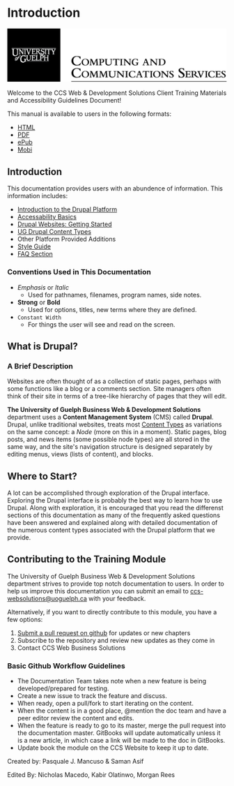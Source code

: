 # Introduction

![](.gitbook/assets/computing-and-communications-services_black.png)

Welcome to the CCS Web & Development Solutions Client Training Materials and Accessibility Guidelines Document!

This manual is available to users in the following formats:

* [HTML](https://www.gitbook.com/read/book/ccswbs/uog-drupal-training)
* [PDF](https://www.gitbook.com/download/pdf/book/ccswbs/uog-drupal-training)
* [ePub](https://www.gitbook.com/download/epub/book/ccswbs/uog-drupal-training)
* [Mobi](https://www.gitbook.com/download/mobi/book/ccswbs/uog-drupal-training)

## Introduction

This documentation provides users with an abundence of information. This information includes:

* [Introduction to the Drupal Platform](drupal_features_terms_acroynms.md)
* [Accessability Basics](accessiblecontentguide/accessibilitybasics/)
* [Drupal Websites: Getting Started](basicbeginner/)
* [UG Drupal Content Types](ugcontenttypes/)
* Other Platform Provided Additions
* [Style Guide](styleguide.md)
* [FAQ Section](freqaq.md)

### Conventions Used in This Documentation

* _Emphasis_ or _Italic_
  * Used for pathnames, filenames, program names, side notes.
* **Strong** or **Bold**
  * Used for options, titles, new terms where they are defined.
* `Constant Width`
  * For things the user will see and read on the screen.

## What is Drupal?

### A Brief Description

Websites are often thought of as a collection of static pages, perhaps with some functions like a blog or a comments section. Site managers often think of their site in terms of a tree-like hierarchy of pages that they will edit.

**The University of Guelph Business Web & Development Solutions** department uses a **Content Management System** \(CMS\) called **Drupal**. Drupal, unlike traditional websites, treats most [Content Types](drupal_features_terms_acroynms.md#content-type) as variations on the same concept: a _Node_ \(more on this in a moment\). Static pages, blog posts, and news items \(some possible node types\) are all stored in the same way, and the site's navigation structure is designed separately by editing menus, views \(lists of content\), and blocks.

## Where to Start?

A lot can be accomplished through exploration of the Drupal interface. Exploring the Drupal interface is probably the best way to learn how to use Drupal. Along with exploration, it is encouraged that you read the differenst sections of this documentation as many of the frequently asked questions have been answered and explained along with detailed documentation of the numerous content types associated with the Drupal platform that we provide.

## Contributing to the Training Module

The University of Guelph Business Web & Development Solutions department strives to provide top notch documentation to users. In order to help us improve this documentation you can submit an email to ccs-websolutions@uoguelph.ca with your feedback.

Alternatively, if you want to directly contribute to this module, you have a few options:

1. [Submit a pull request on github](https://github.com/ccswbs/UoGd7-Training.git) for updates or new chapters
2. Subscribe to the repository and review new updates as they come in
3. Contact CCS Web Business Solutions

### Basic Github Workflow Guidelines

* The Documentation Team takes note when a new feature is being developed/prepared for testing.
* Create a new issue to track the feature and discuss.
* When ready, open a pull/fork to start iterating on the content.
* When the content is in a good place, @mention the doc team and have a peer editor review the content and edits.
* When the feature is ready to go to its master, merge the pull request into the documentation master. GitBooks will update automatically unless it is a new article, in which case a link will be made to the doc in GitBooks.
* Update book the module on the CCS Website to keep it up to date.

Created by: Pasquale J. Mancuso & Saman Asif

Edited By: Nicholas Macedo, Kabir Olatinwo, Morgan Rees


